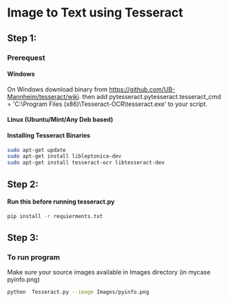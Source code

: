 # Image to Text using Tesseract
## Step 1:
### Prerequest 
#### Windows
On Windows
download binary from https://github.com/UB-Mannheim/tesseract/wiki. then add pytesseract.pytesseract.tesseract_cmd = 'C:\Program Files (x86)\Tesseract-OCR\tesseract.exe' to your script.

#### Linux (Ubuntu/Mint/Any Deb based)
#### Installing Tesseract Binaries
```bash
sudo apt-get update
sudo apt-get install libleptonica-dev 
sudo apt-get install tesseract-ocr libtesseract-dev
```
## Step 2:
#### Run this before running tesseract.py
```bash
pip install -r requierments.txt
```

## Step 3:
### To run program
Make sure your source images available in Images directory (in mycase pyinfo.png)

```bash
python  Tesseract.py --image Images/pyinfo.png
```
